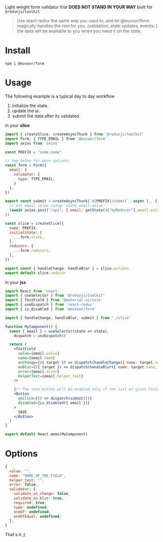 Light weight form validator that **DOES NOT STAND IN YOUR WAY** built for `@reduxjs/toolkit`

> Use react-redux the same way you used to, and let @euvoor/form magically
> handles the rest for you. (validation, state updates, events..) the data
> will be available to you when you need it on the state.

# Install

```
npm i @euvoor/form
```

# Usage

The following example is a typical day to day workflow

1. initialize the state.
2. update the ui.
3. submit the data after its validated.

in your **slice**

```javascript
import { createSlice, createAsyncThunk } from '@reduxjs/toolkit'
import Form, { TYPE_EMAIL } from '@euvoor/form'
import axios from 'axios'

const PREFIX = "some.name"

// See below for more options:
const form = Form({
  email: {
    validator: {
      type: TYPE_EMAIL,
    }
  },
})

export const submit = createAsyncThunk(`${PREFIX}/submit`, async (_, { getState }) => (
  // Get email value using: state.email.value
  (await axios.post("/api", { email: getState()["myReducer"].email.value })).data
))

const slice = createSlice({
  name: PREFIX,
  initialState: {
    ...form.state,
  },
  reducers: {
    ...form.reducers,
  },
})

export const { handleChange, handleBlur } = slice.actions
export default slice.reducer
```

in your **jsx**

```jsx
import React from 'react'
import { useSelector } from '@reduxjs/toolkit'
import { TextField } from '@material-ui/core'
import { useDispatch } from 'react-redux'
import { is_disabled } from '@euvoor/form'

import { handleChange, handleBlur, submit } from './slice'

function MyComponent() {
  const { email } = useSelector(state => state),
    dispatch = useDispatch()

  return (
    <TextField
      value={email.value}
      name={email.name}
      onChange={({ target }) => dispatch(handleChange({ name: target.name, value: target.value }))}
      onBlur={({ target }) => dispatch(handleBlur({ name: target.name, value: target.value }))}
      error={email.error}
      helperText={email.helper_text}
    />

    {/* The save button will be enabled only if the list of given fields passes the validator */}
    <Button
      onClick={() => dispatch(submit())}
      disabled={is_disabled({ email })}
    >
      SAVE
    </Button>
  )
}

export default React.memo(MyComponent)
```

# Options

```javascript
{
  value: "",
  name: "NAME_OF_THE_FIELD",
  helper_text: "",
  error: false,
  validator: {
    validate_on_change: false,
    validate_on_blur: true,
    required: true,
    type: undefined,
    oneOf: undefined,
    oneOfEqual: undefined,
  },
}
```

That's it ;)
